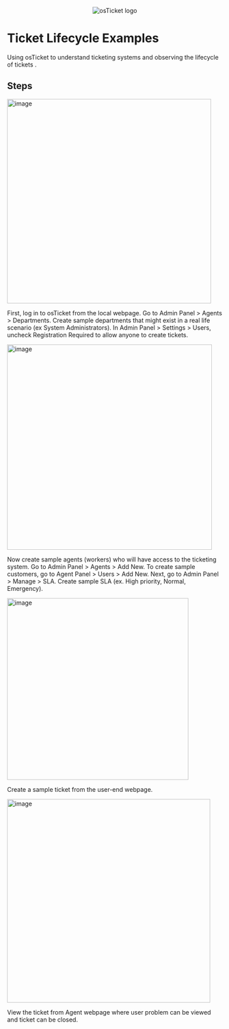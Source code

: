<p align="center">
<img src="https://i.imgur.com/Clzj7Xs.png" alt="osTicket logo"/>
</p>

<h1>Ticket Lifecycle Examples</h1>
Using osTicket to understand ticketing systems and observing the lifecycle of tickets .<br />

<h2>Steps</h2>

<p>
<img width="477" alt="image" src="https://github.com/mmanzoor825/ticket-lifecycle/assets/138532574/c4344ff8-7d89-44f4-b047-514ec32b5b8a">
<P>
  First, log in to osTicket from the local webpage. Go to Admin Panel > Agents > Departments. Create sample departments that might exist in a real life scenario (ex System Administrators). In Admin Panel > Settings > Users, uncheck Registration Required to allow anyone to create tickets.
</P>

<p>
<img width="479" alt="image" src="https://github.com/mmanzoor825/ticket-lifecycle/assets/138532574/43d2e010-a792-4156-8d3e-43c9b2936561">
<P>
Now create sample agents (workers) who will have access to the ticketing system. Go to Admin Panel > Agents > Add New. To create sample customers, go to Agent Panel > Users > Add New. Next, go to Admin Panel > Manage > SLA. Create sample SLA (ex. High priority, Normal, Emergency).
</p>

<p>
<img width="424" alt="image" src="https://github.com/mmanzoor825/ticket-lifecycle/assets/138532574/92c8a1c3-156b-4556-822c-13395717d246">
<P>Create a sample ticket from the user-end webpage. 
</p>
<p>
<img width="475" alt="image" src="https://github.com/mmanzoor825/ticket-lifecycle/assets/138532574/b7a5e675-2d50-4861-bc9c-798e0c6cdc1a">
<P>View the ticket from Agent webpage where user problem can be viewed and ticket can be closed.
</p>
<br />
